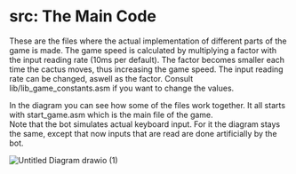 # src: The Main Code #

These are the files where the actual implementation of different parts of the game is made. The game speed is calculated by multiplying a factor with the input reading rate (10ms per default). The factor becomes smaller each time the cactus moves, thus increasing the game speed. The input reading rate can be changed, aswell as the factor. Consult lib/lib_game_constants.asm if you want to change the values.
  
In the diagram you can see how some of the files work together. It all starts with start_game.asm which is the main file of the game.  
Note that the bot simulates actual keyboard input. For it the diagram stays the same, except that now inputs that are read are done artificially by the bot.


![Untitled Diagram drawio (1)](https://user-images.githubusercontent.com/83597198/140538140-7dd46c80-2419-476f-932f-e253671ff9ff.png)
